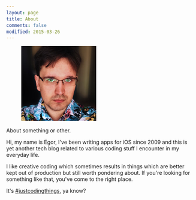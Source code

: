 ```yaml
---
layout: page
title: About
comments: false
modified: 2015-03-26
---
```

<figure class="photo float-right">
  <img src="/images/avatar.jpg" alt="" width="200" height="200">
</figure>

<span style="white-space: nowrap;"> About something or other.</span>

Hi, my name is Egor, I've been writing apps for iOS since 2009 and this is yet another tech blog related to various coding stuff I encounter in my everyday life.

I like creative coding which sometimes results in things which are better kept out of production but still worth pondering about. If you're looking for something like that, you've come to the right place.

It's [#justcodingthings](http://wanderwaltz.github.io), ya know?